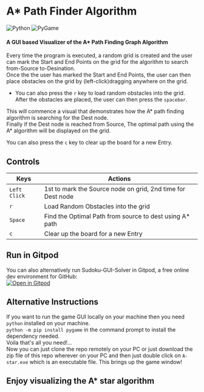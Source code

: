 # A* Path Finder Algorithm
![Python][1] ![PyGame][2]

#### A GUI based Visualizer of the A* Path Finding Graph Algorithm 
   
Every time the program is executed, a random grid is created and the user can mark the Start and End Points on the grid for the algorithm to search from-Source to-Desination.                
Once the the user has marked the Start and End Points, the user can then place obstacles on the grid by (left-click)dragging anywhere on the grid.    
-  You can also press the `r` key to load random obstacles into the grid.    
After the obstacles are placed, the user can then press the `spacebar`.    

This will commence a visual that demonstrates how the A* path finding algorithm is searching for the Dest node.    
Finally if the Dest node is reached from Source, The optimal path using the A* algorithm will be displayed on the grid.    

You can also press the `c` key to clear up the board for a new Entry.

## Controls
| Keys              | Actions                                                        |
|-------------------|----------------------------------------------------------------|
| `Left Click`      | 1st to mark the Source node on grid, 2nd time for Dest node    |
| `r`               | Load Random Obstacles into the grid                            |
| `Space`           | Find the Optimal Path from source to dest using A* path        |
| `c`               | Clear up the board for a new Entry                             |

## Run in Gitpod
You can also alternatively run Sudoku-GUI-Solver in Gitpod, a free online dev environment for GitHub:      
[![Open in Gitpod](https://gitpod.io/button/open-in-gitpod.svg)](https://gitpod.io/#https://github.com/SinisterSup/A.star-Path-Finder-Algorithm/blob/main/a-star.py)

## Alternative Instructions    
If you want to run the game GUI locally on your machine then you need `python` installed on your machine.      
`python -m pip install pygame` in the command prompt to install the dependency needed.        
Voila that's all you need!...            
Now you can just clone the repo remotely on your PC or just download the zip file of this repo wherever on your PC and then just double click on `A-star.exe` 
which is an executable file. This brings up the game window!
##  Enjoy visualizing the A* star algorithm



[1]: https://img.shields.io/badge/Python-v3.10-informational 
[2]: https://img.shields.io/badge/PyGame-v2.1.2-green